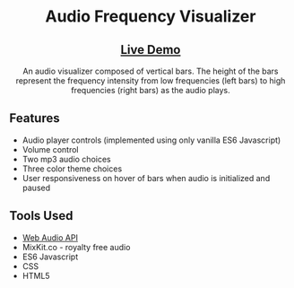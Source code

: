 <h1 align="center">Audio Frequency Visualizer</h1>
<h2 align="center"><a  href="https://chloe-trn.github.io/audio-frequency-visualizer/">Live Demo</a></h2>

<p align="center"> An audio visualizer composed of vertical bars. The height of the bars represent the frequency intensity from low frequencies (left bars) to high frequencies (right bars) as the audio plays. </p>

## Features 
* Audio player controls (implemented using only vanilla ES6 Javascript)
* Volume control
* Two mp3 audio choices
* Three color theme choices
* User responsiveness on hover of bars when audio is initialized and paused

## Tools Used
* <a href="https://developer.mozilla.org/en-US/docs/Web/API/Web_Audio_API">Web Audio API</a>
* MixKit.co - royalty free audio 
* ES6 Javascript
* CSS
* HTML5
